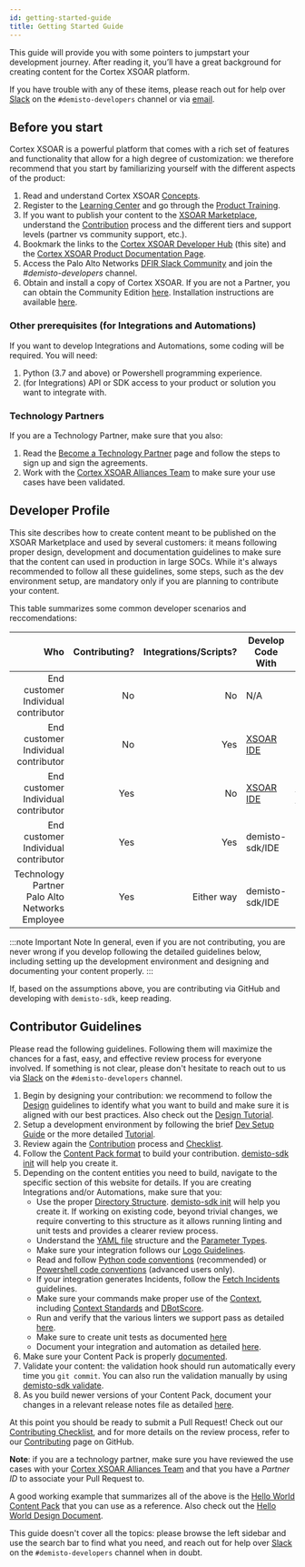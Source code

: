 ```yaml
---
id: getting-started-guide
title: Getting Started Guide
---
```


This guide will provide you with some pointers to jumpstart your development journey. After reading it, you’ll have a great background for creating content for the Cortex XSOAR platform.

If you have trouble with any of these items, please reach out for help over [Slack](https://start.paloaltonetworks.com/join-our-slack-community) on the `#demisto-developers` channel or via [email](mailto:soar.alliances@paloaltonetworks.com).
 
## Before you start

Cortex XSOAR is a powerful platform that comes with a rich set of features and functionality that allow for a high degree of customization: we therefore recommend that you start by familiarizing yourself with the different aspects of the product:

1. Read and understand Cortex XSOAR [Concepts](../concepts/concepts).
1. Register to the [Learning Center](http://education.paloaltonetworks.com/learningcenter) and go through the [Product Training](../partners/become-a-tech-partner#3-take-required-training).
1. If you want to publish your content to the [XSOAR Marketplace](../partners/marketplace), understand the [Contribution](../contributing/contributing) process and the different tiers and support levels (partner vs community support, etc.).
1. Bookmark the links to the [Cortex XSOAR Developer Hub](https://xsoar.pan.dev/docs/) (this site) and the [Cortex XSOAR Product Documentation Page](https://docs.paloaltonetworks.com/cortex/cortex-xsoar.html).
1. Access the Palo Alto Networks [DFIR Slack Community](https://start.paloaltonetworks.com/join-our-slack-community) and join the *#demisto-developers* channel.
1. Obtain and install a copy of Cortex XSOAR. If you are not a Partner, you can obtain the Community Edition [here](https://start.paloaltonetworks.com/sign-up-for-demisto-free-edition). Installation instructions are available [here](https://docs.paloaltonetworks.com/cortex/cortex-xsoar/6-0/cortex-xsoar-admin/installation.html).

### Other prerequisites (for Integrations and Automations)

If you want to develop Integrations and Automations, some coding will be required. You will need:
1. Python (3.7 and above) or Powershell programming experience.
1. (for Integrations) API or SDK access to your product or solution you want to integrate with.

### Technology Partners

If you are a Technology Partner, make sure that you also:

1. Read the [Become a Technology Partner](../partners/become-a-tech-partner) page and follow the steps to sign up and sign the agreements.
1. Work with the [Cortex XSOAR Alliances Team](mailto:soar.alliances@paloaltonetworks.com) to make sure your use cases have been validated.

## Developer Profile

This site describes how to create content meant to be published on the XSOAR Marketplace and used by several customers: it means following proper design, development and documentation guidelines to make sure that the content can used in production in large SOCs. While it's always recommended to follow all these guidelines,  some steps, such as the dev environment setup, are mandatory only if you are planning to contribute your content.

This table summarizes some common developer scenarios and reccomendations:

|Who|Contributing?|Integrations/Scripts?|Develop Code With|Contribute With|
|--:|------------:|--------------------:|-----------------|---------------|
|End customer<br/>Individual contributor|No|No|N/A|N/A|
|End customer<br/>Individual contributor|No|Yes|[XSOAR IDE](../concepts/xsoar-ide)|N/A|
|End customer<br/>Individual contributor|Yes|No|[XSOAR IDE](../concepts/xsoar-ide)|[Cortex XSOAR UI](../contributing/marketplace)|
|End customer<br/>Individual contributor|Yes|Yes|demisto-sdk/IDE|GitHub|
|Technology Partner<br/>Palo Alto Networks Employee|Yes|Either way|demisto-sdk/IDE|GitHub|

:::note Important Note
In general, even if you are not contributing, you are never wrong if you develop following the detailed guidelines below, including setting up the development environment and designing and documenting your content properly.
:::

If, based on the assumptions above,  you are contributing via GitHub and developing with `demisto-sdk`, keep reading.

## Contributor Guidelines

Please read the following guidelines. Following them will maximize the chances for a fast, easy, and effective review process for everyone involved. If something is not clear, please don't hesitate to reach out to us via [Slack](http://go.demisto.com/join-our-slack-community) on the `#demisto-developers` channel.

1. Begin by designing your contribution: we recommend to follow the [Design](../concepts/design) guidelines to identify what you want to build and make sure it is aligned with our best practices. Also check out the [Design Tutorial](../tutorials/tut-design).
2. Setup a development environment by following the brief [Dev Setup Guide](dev-setup) or the more detailed [Tutorial](../tutorials/tut-setup-dev).
3. Review again the [Contribution](../contributing/contributing) process and [Checklist](../contributing/checklist).
4. Follow the [Content Pack format](packs-format) to build your contribution. [demisto-sdk init](https://github.com/demisto/demisto-sdk/blob/master/demisto_sdk/commands/init/README.md) will help you create it.
5. Depending on the content entities you need to build, navigate to the specific section of this website for details. If you are creating Integrations and/or Automations, make sure that you:
    * Use the proper  [Directory Structure](../integrations/package-dir). [demisto-sdk init](https://github.com/demisto/demisto-sdk/blob/master/demisto_sdk/commands/init/README.md) will help you create it. If working on existing code, beyond trivial changes, we require converting to this structure as it allows running linting and unit tests and provides a clearer review process.
    * Understand the [YAML file](../integrations/yaml-file) structure and the [Parameter Types](../integrations/parameter-types).
    * Make sure your integration follows our [Logo Guidelines](../integrations/integration-logo).
    * Read and follow [Python code conventions](../integrations/code-conventions) (recommended) or [Powershell code conventions](../integrations/powershell-code) (advanced users only).
    * If your integration generates Incidents, follow the [Fetch Incidents](../fetching-incidents) guidelines.
    * Make sure your commands make proper use of the [Context](../integrations/context-and-outputs), including [Context Standards](../integrations/context-standards-about) and [DBotScore](../integrations/dbot).
    * Run and verify that the various linters we support pass as detailed [here](../integrations/linting).
    * Make sure to create unit tests as documented [here](../integrations/unit-testing)
    * Document your integration and automation as detailed [here](integration-docs).
6. Make sure your Content Pack is properly [documented](../integrations/pack-docs).
7. Validate your content: the validation hook should run automatically every time you `git commit`. You can also run the validation manually by using [demisto-sdk validate](https://github.com/demisto/demisto-sdk/blob/master/demisto_sdk/commands/validate/README.md). 
8. As you build newer versions of your Content Pack, document your changes in a relevant release notes file as detailed [here](../integrations/release-notes).

At this point you should be ready to submit a Pull Request! Check out our [Contributing Checklist](../contributing/checklist), and for more details on the review process, refer to our [Contributing](https://github.com/demisto/content/blob/master/CONTRIBUTING.md) page on GitHub.

**Note**: if you are a technology partner, make sure you have reviewed the use cases with your [Cortex XSOAR Alliances Team](mailto:soar.alliances@paloaltonetworks.com) and that you have a *Partner ID* to associate your Pull Request to.

A good working example that summarizes all of the above is the [Hello World Content Pack](https://github.com/demisto/content/tree/master/Packs/HelloWorld) that you can use as a reference. Also check out the [Hello World Design Document](https://docs.google.com/document/d/1wETtBEKg37PHNU8tYeB56M1LE314ux086z3HFeF_cX0).

This guide doesn't cover all the topics: please browse the left sidebar and use the search bar to find what you need, and reach out for help over [Slack](https://start.paloaltonetworks.com/join-our-slack-community) on the `#demisto-developers` channel when in doubt.
